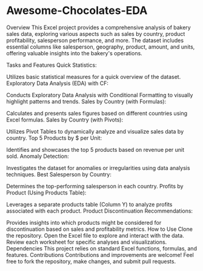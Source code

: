 # Awesome-Chocolates-EDA

Overview
This Excel project provides a comprehensive analysis of bakery sales data, exploring various aspects such as sales by country, product profitability, salesperson performance, and more. The dataset includes essential columns like salesperson, geography, product, amount, and units, offering valuable insights into the bakery's operations.

Tasks and Features
Quick Statistics:

Utilizes basic statistical measures for a quick overview of the dataset.
Exploratory Data Analysis (EDA) with CF:

Conducts Exploratory Data Analysis with Conditional Formatting to visually highlight patterns and trends.
Sales by Country (with Formulas):

Calculates and presents sales figures based on different countries using Excel formulas.
Sales by Country (with Pivots):

Utilizes Pivot Tables to dynamically analyze and visualize sales data by country.
Top 5 Products by $ per Unit:

Identifies and showcases the top 5 products based on revenue per unit sold.
Anomaly Detection:

Investigates the dataset for anomalies or irregularities using data analysis techniques.
Best Salesperson by Country:

Determines the top-performing salesperson in each country.
Profits by Product (Using Products Table):

Leverages a separate products table (Column Y) to analyze profits associated with each product.
Product Discontinuation Recommendations:

Provides insights into which products might be considered for discontinuation based on sales and profitability metrics.
How to Use
Clone the repository.
Open the Excel file to explore and interact with the data.
Review each worksheet for specific analyses and visualizations.
Dependencies
This project relies on standard Excel functions, formulas, and features.
Contributions
Contributions and improvements are welcome! Feel free to fork the repository, make changes, and submit pull requests.
